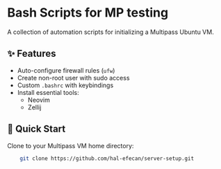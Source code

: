 # Bash Scripts for MP testing 

A collection of automation scripts for initializing a Multipass Ubuntu VM.

## ✨ Features
- Auto-configure firewall rules (`ufw`)
- Create non-root user with sudo access
- Custom `.bashrc` with keybindings
- Install essential tools:
  - Neovim 
  - Zellij

## 🚀 Quick Start

Clone to your Multipass VM home directory:
   
```bash
    git clone https://github.com/hal-efecan/server-setup.git
```